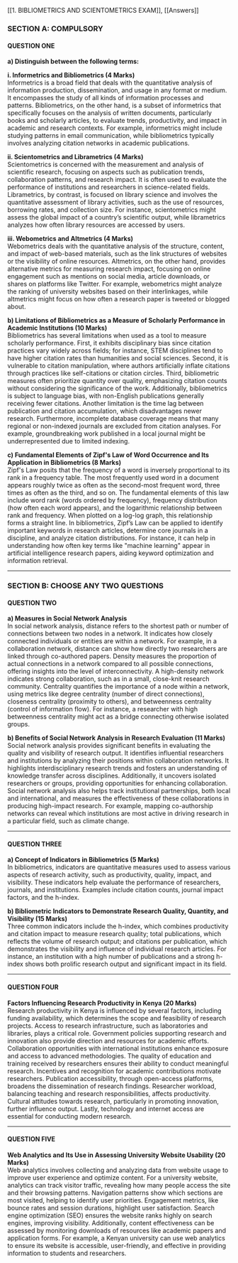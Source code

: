 [[1. BIBLIOMETRICS AND SCIENTOMETRICS EXAM]], [[Answers]]
### **SECTION A: COMPULSORY**

#### **QUESTION ONE**

**a) Distinguish between the following terms:**

**i. Informetrics and Bibliometrics (4 Marks)**  
Informetrics is a broad field that deals with the quantitative analysis of information production, dissemination, and usage in any format or medium. It encompasses the study of all kinds of information processes and patterns. Bibliometrics, on the other hand, is a subset of informetrics that specifically focuses on the analysis of written documents, particularly books and scholarly articles, to evaluate trends, productivity, and impact in academic and research contexts. For example, informetrics might include studying patterns in email communication, while bibliometrics typically involves analyzing citation networks in academic publications.

**ii. Scientometrics and Librametrics (4 Marks)**  
Scientometrics is concerned with the measurement and analysis of scientific research, focusing on aspects such as publication trends, collaboration patterns, and research impact. It is often used to evaluate the performance of institutions and researchers in science-related fields. Librametrics, by contrast, is focused on library science and involves the quantitative assessment of library activities, such as the use of resources, borrowing rates, and collection size. For instance, scientometrics might assess the global impact of a country’s scientific output, while librametrics analyzes how often library resources are accessed by users.

**iii. Webometrics and Altmetrics (4 Marks)**  
Webometrics deals with the quantitative analysis of the structure, content, and impact of web-based materials, such as the link structures of websites or the visibility of online resources. Altmetrics, on the other hand, provides alternative metrics for measuring research impact, focusing on online engagement such as mentions on social media, article downloads, or shares on platforms like Twitter. For example, webometrics might analyze the ranking of university websites based on their interlinkages, while altmetrics might focus on how often a research paper is tweeted or blogged about.

**b) Limitations of Bibliometrics as a Measure of Scholarly Performance in Academic Institutions (10 Marks)**  
Bibliometrics has several limitations when used as a tool to measure scholarly performance. First, it exhibits disciplinary bias since citation practices vary widely across fields; for instance, STEM disciplines tend to have higher citation rates than humanities and social sciences. Second, it is vulnerable to citation manipulation, where authors artificially inflate citations through practices like self-citations or citation circles. Third, bibliometric measures often prioritize quantity over quality, emphasizing citation counts without considering the significance of the work. Additionally, bibliometrics is subject to language bias, with non-English publications generally receiving fewer citations. Another limitation is the time lag between publication and citation accumulation, which disadvantages newer research. Furthermore, incomplete database coverage means that many regional or non-indexed journals are excluded from citation analyses. For example, groundbreaking work published in a local journal might be underrepresented due to limited indexing.

**c) Fundamental Elements of Zipf's Law of Word Occurrence and Its Application in Bibliometrics (8 Marks)**  
Zipf's Law posits that the frequency of a word is inversely proportional to its rank in a frequency table. The most frequently used word in a document appears roughly twice as often as the second-most frequent word, three times as often as the third, and so on. The fundamental elements of this law include word rank (words ordered by frequency), frequency distribution (how often each word appears), and the logarithmic relationship between rank and frequency. When plotted on a log-log graph, this relationship forms a straight line. In bibliometrics, Zipf’s Law can be applied to identify important keywords in research articles, determine core journals in a discipline, and analyze citation distributions. For instance, it can help in understanding how often key terms like "machine learning" appear in artificial intelligence research papers, aiding keyword optimization and information retrieval.

---

### **SECTION B: CHOOSE ANY TWO QUESTIONS**

#### **QUESTION TWO**

**a) Measures in Social Network Analysis**  
In social network analysis, distance refers to the shortest path or number of connections between two nodes in a network. It indicates how closely connected individuals or entities are within a network. For example, in a collaboration network, distance can show how directly two researchers are linked through co-authored papers. Density measures the proportion of actual connections in a network compared to all possible connections, offering insights into the level of interconnectivity. A high-density network indicates strong collaboration, such as in a small, close-knit research community. Centrality quantifies the importance of a node within a network, using metrics like degree centrality (number of direct connections), closeness centrality (proximity to others), and betweenness centrality (control of information flow). For instance, a researcher with high betweenness centrality might act as a bridge connecting otherwise isolated groups.

**b) Benefits of Social Network Analysis in Research Evaluation (11 Marks)**  
Social network analysis provides significant benefits in evaluating the quality and visibility of research output. It identifies influential researchers and institutions by analyzing their positions within collaboration networks. It highlights interdisciplinary research trends and fosters an understanding of knowledge transfer across disciplines. Additionally, it uncovers isolated researchers or groups, providing opportunities for enhancing collaboration. Social network analysis also helps track institutional partnerships, both local and international, and measures the effectiveness of these collaborations in producing high-impact research. For example, mapping co-authorship networks can reveal which institutions are most active in driving research in a particular field, such as climate change.

---

#### **QUESTION THREE**

**a) Concept of Indicators in Bibliometrics (5 Marks)**  
In bibliometrics, indicators are quantitative measures used to assess various aspects of research activity, such as productivity, quality, impact, and visibility. These indicators help evaluate the performance of researchers, journals, and institutions. Examples include citation counts, journal impact factors, and the h-index.

**b) Bibliometric Indicators to Demonstrate Research Quality, Quantity, and Visibility (15 Marks)**  
Three common indicators include the h-index, which combines productivity and citation impact to measure research quality; total publications, which reflects the volume of research output; and citations per publication, which demonstrates the visibility and influence of individual research articles. For instance, an institution with a high number of publications and a strong h-index shows both prolific research output and significant impact in its field.

---

#### **QUESTION FOUR**

**Factors Influencing Research Productivity in Kenya (20 Marks)**  
Research productivity in Kenya is influenced by several factors, including funding availability, which determines the scope and feasibility of research projects. Access to research infrastructure, such as laboratories and libraries, plays a critical role. Government policies supporting research and innovation also provide direction and resources for academic efforts. Collaboration opportunities with international institutions enhance exposure and access to advanced methodologies. The quality of education and training received by researchers ensures their ability to conduct meaningful research. Incentives and recognition for academic contributions motivate researchers. Publication accessibility, through open-access platforms, broadens the dissemination of research findings. Researcher workload, balancing teaching and research responsibilities, affects productivity. Cultural attitudes towards research, particularly in promoting innovation, further influence output. Lastly, technology and internet access are essential for conducting modern research.

---

#### **QUESTION FIVE**

**Web Analytics and Its Use in Assessing University Website Usability (20 Marks)**  
Web analytics involves collecting and analyzing data from website usage to improve user experience and optimize content. For a university website, analytics can track visitor traffic, revealing how many people access the site and their browsing patterns. Navigation patterns show which sections are most visited, helping to identify user priorities. Engagement metrics, like bounce rates and session durations, highlight user satisfaction. Search engine optimization (SEO) ensures the website ranks highly on search engines, improving visibility. Additionally, content effectiveness can be assessed by monitoring downloads of resources like academic papers and application forms. For example, a Kenyan university can use web analytics to ensure its website is accessible, user-friendly, and effective in providing information to students and researchers.
